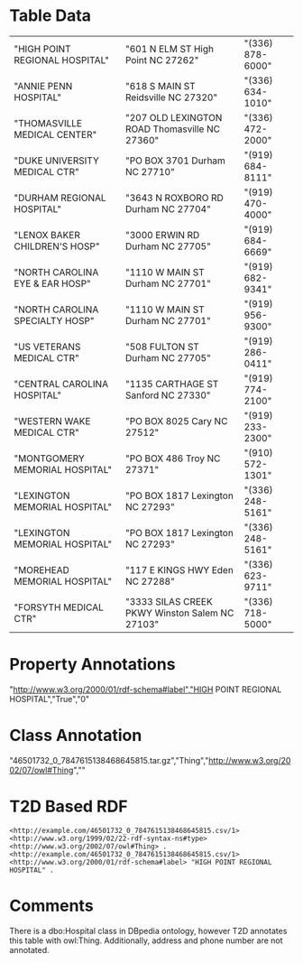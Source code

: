 # Table Data

|                                     |                                                |                  |
|-------------------------------------|------------------------------------------------|------------------|
| "HIGH POINT REGIONAL HOSPITAL"      | "601 N ELM ST High Point NC 27262"             | "(336) 878-6000" |
| "ANNIE PENN HOSPITAL"               | "618 S MAIN ST Reidsville NC 27320"            | "(336) 634-1010" |
| "THOMASVILLE MEDICAL CENTER"        | "207 OLD LEXINGTON ROAD Thomasville NC 27360"  | "(336) 472-2000" |
| "DUKE UNIVERSITY MEDICAL CTR"       | "PO BOX 3701 Durham NC 27710"                  | "(919) 684-8111" |
| "DURHAM REGIONAL HOSPITAL"          | "3643 N ROXBORO RD Durham NC 27704"            | "(919) 470-4000" |
| "LENOX BAKER CHILDREN'S HOSP"       | "3000 ERWIN RD Durham NC 27705"                | "(919) 684-6669" |
| "NORTH CAROLINA EYE &amp; EAR HOSP" | "1110 W MAIN ST Durham NC 27701"               | "(919) 682-9341" |
| "NORTH CAROLINA SPECIALTY HOSP"     | "1110 W MAIN ST Durham NC 27701"               | "(919) 956-9300" |
| "US VETERANS MEDICAL CTR"           | "508 FULTON ST Durham NC 27705"                | "(919) 286-0411" |
| "CENTRAL CAROLINA HOSPITAL"         | "1135 CARTHAGE ST Sanford NC 27330"            | "(919) 774-2100" |
| "WESTERN WAKE MEDICAL CTR"          | "PO BOX 8025 Cary NC 27512"                    | "(919) 233-2300" |
| "MONTGOMERY MEMORIAL HOSPITAL"      | "PO BOX 486 Troy NC 27371"                     | "(910) 572-1301" |
| "LEXINGTON MEMORIAL HOSPITAL"       | "PO BOX 1817 Lexington NC 27293"               | "(336) 248-5161" |
| "LEXINGTON MEMORIAL HOSPITAL"       | "PO BOX 1817 Lexington NC 27293"               | "(336) 248-5161" |
| "MOREHEAD MEMORIAL HOSPITAL"        | "117 E KINGS HWY Eden NC 27288"                | "(336) 623-9711" |
| "FORSYTH MEDICAL CTR"               | "3333 SILAS CREEK PKWY Winston Salem NC 27103" | "(336) 718-5000" |

# Property Annotations

"http://www.w3.org/2000/01/rdf-schema#label","HIGH POINT REGIONAL HOSPITAL","True","0"

# Class Annotation

"46501732_0_7847615138468645815.tar.gz","Thing","http://www.w3.org/2002/07/owl#Thing",""

# T2D Based RDF
```
<http://example.com/46501732_0_7847615138468645815.csv/1> <http://www.w3.org/1999/02/22-rdf-syntax-ns#type> <http://www.w3.org/2002/07/owl#Thing> .
<http://example.com/46501732_0_7847615138468645815.csv/1> <http://www.w3.org/2000/01/rdf-schema#label> "HIGH POINT REGIONAL HOSPITAL" .
```

# Comments
There is a dbo:Hospital class in DBpedia ontology, however T2D annotates this table with owl:Thing.
Additionally, address and phone number are not annotated.
